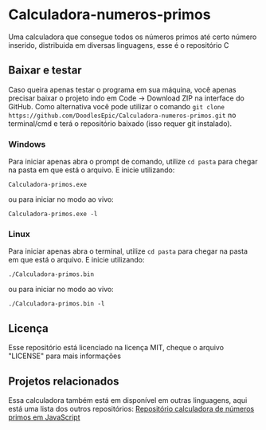 # Calculadora-numeros-primos

Uma calculadora que consegue todos os números primos até certo número inserido, distribuida em diversas linguagens, esse é o repositório C

## Baixar e testar

Caso queira apenas testar o programa em sua máquina, você apenas precisar baixar o projeto indo em Code -> Download ZIP na interface do GitHub.
Como alternativa você pode utilizar o comando `git clone https://github.com/DoodlesEpic/Calculadora-numeros-primos.git` no terminal/cmd e terá o repositório baixado (isso requer git instalado).

### Windows

Para iniciar apenas abra o prompt de comando, utilize `cd pasta` para chegar na pasta em que está o arquivo. E inicie utilizando:

```shell
Calculadora-primos.exe
```

ou para iniciar no modo ao vivo:

```shell
Calculadora-primos.exe -l
```

### Linux

Para iniciar apenas abra o terminal, utilize `cd pasta` para chegar na pasta em que está o arquivo. E inicie utilizando:

```shell
./Calculadora-primos.bin
```

ou para iniciar no modo ao vivo:

```shell
./Calculadora-primos.bin -l
```

## Licença

Esse repositório está licenciado na licença MIT, cheque o arquivo "LICENSE" para mais informações

## Projetos relacionados

Essa calculadora também está em disponível em outras linguagens, aqui está uma lista dos outros repositórios:
[Repositório calculadora de números primos em JavaScript][1]

[1]: https://github.com/DoodlesEpic/Calculadora-numeros-primos-js "Repositório calculadora de números primos em JavaScript"
